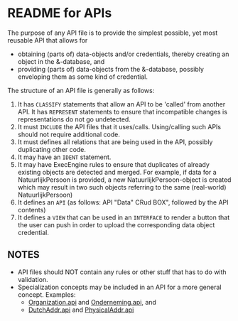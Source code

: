 # README for APIs

The purpose of any API file is to provide the simplest possible, yet most reusable API that allows for 
- obtaining (parts of) data-objects and/or credentials, thereby creating an object in the &-database, and
- providing (parts of) data-objects from the &-database, possibly enveloping them as some kind of credential.

The structure of an API file is generally as follows:
1. It has `CLASSIFY` statements that allow an API to be 'called' from another API.
   It has `REPRESENT` statements to ensure that incompatible changes is representations do not go undetected.
2. It must `INCLUDE` the API files that it uses/calls. Using/calling such APIs should not require additional code.
3. It must defines all relations that are being used in the API, possibly duplicating other code. 
4. It may have an `IDENT` statement.
5. It may have ExecEngine rules to ensure that duplicates of already existing objects are detected and merged.
   For example, if data for a NatuurlijkPersoon is provided, a new NatuurlijkPersoon-object is created
   which may result in two such objects referring to the same (real-world) NatuurlijkPersoon)
6. It defines an `API` (as follows: API "<Concept>Data" CRud BOX", followed by the API contents)
7. It defines a `VIEW` that can be used in an `INTERFACE` to render a button that the user can push 
   in order to upload the corresponding data object credential.

## NOTES

- API files should NOT contain any rules or other stuff that has to do with validation.
- Specialization concepts may be included in an API for a more general concept. Examples:
  - [Organization.api](./Organization.api) and [Onderneming.api](./Onderneming.api), and
  - [DutchAddr.api](./DutchAddr.api) and [PhysicalAddr.api](./PhysicalAddr.api)
